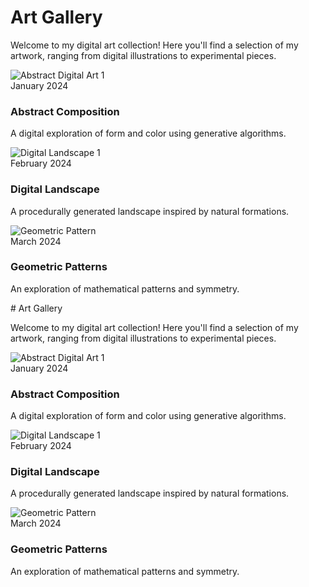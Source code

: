 # Art Gallery

Welcome to my digital art collection! Here you'll find a selection of my artwork, ranging from digital illustrations to experimental pieces.

<div class="gallery">
  <div class="gallery-item">
    <img src="images/art/artwork1.jpg" alt="Abstract Digital Art 1">
    <div class="gallery-content">
      <span class="date">January 2024</span>
      <h3>Abstract Composition</h3>
      <p>A digital exploration of form and color using generative algorithms.</p>
    </div>
  </div>
  
  <div class="gallery-item">
    <img src="images/art/artwork2.jpg" alt="Digital Landscape 1">
    <div class="gallery-content">
      <span class="date">February 2024</span>
      <h3>Digital Landscape</h3>
      <p>A procedurally generated landscape inspired by natural formations.</p>
    </div>
  </div>
  
  <div class="gallery-item">
    <img src="images/art/artwork3.jpg" alt="Geometric Pattern">
    <div class="gallery-content">
      <span class="date">March 2024</span>
      <h3>Geometric Patterns</h3>
      <p>An exploration of mathematical patterns and symmetry.</p>
    </div>
  </div>
</div># Art Gallery

Welcome to my digital art collection! Here you'll find a selection of my artwork, ranging from digital illustrations to experimental pieces.

<div class="gallery">
  <div class="gallery-item">
    <img src="images/art/artwork1.jpg" alt="Abstract Digital Art 1">
    <div class="gallery-content">
      <span class="date">January 2024</span>
      <h3>Abstract Composition</h3>
      <p>A digital exploration of form and color using generative algorithms.</p>
    </div>
  </div>
  
  <div class="gallery-item">
    <img src="images/art/artwork2.jpg" alt="Digital Landscape 1">
    <div class="gallery-content">
      <span class="date">February 2024</span>
      <h3>Digital Landscape</h3>
      <p>A procedurally generated landscape inspired by natural formations.</p>
    </div>
  </div>
  
  <div class="gallery-item">
    <img src="images/art/artwork3.jpg" alt="Geometric Pattern">
    <div class="gallery-content">
      <span class="date">March 2024</span>
      <h3>Geometric Patterns</h3>
      <p>An exploration of mathematical patterns and symmetry.</p>
    </div>
  </div>
</div>